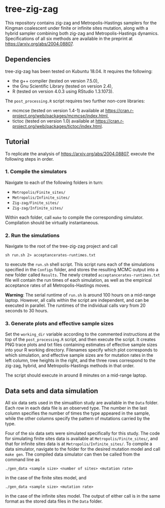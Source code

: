 # tree-zig-zag
This repository contains zig-zag and Metropolis-Hastings samplers for the Kingman coalescent under finite or infinite sites mutation, along with a hybrid sampler combining both zig-zag and Metropolis-Hastings dynamics.
Specifications of all six methods are available in the preprint at <https://arxiv.org/abs/2004.08807>.

## Dependencies

tree-zig-zag has been tested on Kubuntu 18.04.
It requires the following:
- the g++ compiler (tested on version 7.5.0),
- the Gnu Scientific Library (tested on version 2.4),
- R (tested on version 4.0.3 using RStudio 1.3.1073).

The `post_processing.R` script requires two further non-core libraries:
- mcmcse (tested on version 1.4-1) available at <https://cran.r-project.org/web/packages/mcmcse/index.html>,
- tictoc (tested on version 1.0) available at <https://cran.r-project.org/web/packages/tictoc/index.html>.

## Tutorial
To replicate the analysis of <https://arxiv.org/abs/2004.08807>, execute the following steps in order.

### 1. Compile the simulators

Navigate to each of the following folders in turn:
- `Metropolis/Finite_sites/`
- `Metropolis/Infinite_sites/`
- `Zig-zag/Finite_sites/`
- `Zig-zag/Infinite_sites/`

Within each folder, call `make` to compile the corresponding simulator.
Compilation should be virtually instantaneous.

### 2. Run the simulations

Navigate to the root of the tree-zig-zag project and call 

    sh run.sh 2> acceptancerates-runtimes.txt

to execute the `run.sh` shell script.
This script runs each of the simulations specified in the `Configs` folder, and stores the resulting MCMC output into a new folder called `Results`.
The newly created `acceptancerates-runtimes.txt` file will contain the run times of each simulation, as well as the empirical acceptance rates of all Metropolis-Hastings moves.

**Warning**: The serial runtime of `run.sh` is around 100 hours on a mid-range laptop. However, all calls within the script are independent, and can be executed in parallel. The runtimes of the individual calls vary from 20 seconds to 30 hours.

### 3. Generate plots and effective sample sizes

Set the `working_dir` variable according to the commented instructions at the top of the `post_processing.R` script, and then execute the script. It creates PNG trace plots and txt files containing estimates of effective sample sizes into your R working directory. Filenames specify which plot corresponds to which simulation, and effective sample sizes are for mutation rates in the left column, tree heights in the right, and the three rows correspond to the zig-zag, hybrid, and Metropolis-Hastings methods in that order.

The script should execute in around 8 minutes on a mid-range laptop.

## Data sets and data simulation

All six data sets used in the simualtion study are available in the `Data` folder.
Each row in each data file is an observed type.
The number in the last column specifies the number of times the type appeared in the sample, while the other columns specify the pattern of mutations carried by the type.

Four of the six data sets were simulated specifically for this study. The code for simulating finite sites data is available at `Metropolis/Finite_sites/`, and that for infinite sites data is at `Metropolis/Infinite_sites/`.
To compile a data simulator, navigate to the folder for the desired mutation model and call `make gen`. 
The compiled data simulator can then be called from the command line as

    ./gen_data <sample size> <number of sites> <mutation rate>

in the case of the finite sites model, and

    ./gen_data <sample size> <mutation rate>

in the case of the infinite sites model.
The output of either call is in the same format as the stored data files in the `Data` folder.
